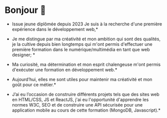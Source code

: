 <h1>Bonjour 👋</h1>

* Issue jeune diplômée depuis 2023  Je suis à la recherche d'une première expérience dans le  développement web,*
* Je me distingue par ma créativité et mon ambition qui sont des qualités, je la cultive depuis bien longtemps qui m'ont permis d'effectuer une première formation  dans le numérique/multimédia en tant que web designer; *

* Ma curiosité, ma détermination et mon esprit chalengeuse m'ont permis d'exécuter une formation en développement web.*
* Aujourd’hui, elles me sont utiles pour maintenir ma créativité et mon goût pour ce métier.*

* J’ai eu l’occasion de construire différents projets tels que des sites web en HTML/CSS, JS et  ReactJS, j'ai eu l'opportunité d'apprendre les normes W3C, SEO et de construire une API sécurisée pour une application mobile au cours de cette formation (MongoDB, Javascript).*


<!--
**LaetitiaCroise/LaetitiaCroise** is a ✨ _special_ ✨ repository because its `README.md` (this file) appears on your GitHub profile.

Here are some ideas to get you started:

- 🔭 I’m currently working on ...
- 🌱 I’m currently learning ...
- 👯 I’m looking to collaborate on ...
- 🤔 I’m looking for help with ...
- 💬 Ask me about ...
- 📫 How to reach me: ...
- 😄 Pronouns: ...
- ⚡ Fun fact: ...
-->
